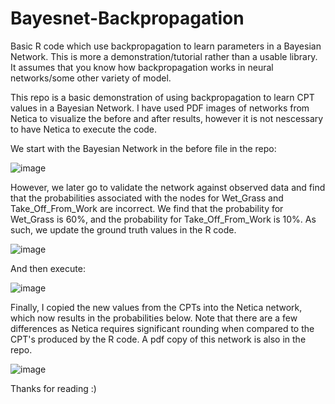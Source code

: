 # Bayesnet-Backpropagation
Basic R code which use backpropagation to learn parameters in a Bayesian Network. This is more a demonstration/tutorial rather than a usable library. It assumes that you know how backpropagation works in neural networks/some other variety of model.

This repo is a basic demonstration of using backpropagation to learn CPT values in a Bayesian Network. I have used PDF images of networks from Netica to visualize the before and after results, however it is not nescessary to have Netica to execute the code.

We start with the Bayesian Network in the before file in the repo:

![image](https://user-images.githubusercontent.com/35029869/109891571-6d66c380-7cdd-11eb-8464-ac15d13d7fff.png)

However, we later go to validate the network against observed data and find that the probabilities associated with the nodes for Wet_Grass and Take_Off_From_Work are incorrect. We find that the probability for Wet_Grass is 60%, and the probability for Take_Off_From_Work is 10%. As such, we update the ground truth values in the R code.

![image](https://user-images.githubusercontent.com/35029869/109891824-df3f0d00-7cdd-11eb-9f25-5b6c3e6999b9.png)

And then execute:

![image](https://user-images.githubusercontent.com/35029869/109893396-b455b880-7cdf-11eb-9486-e3b546deea6a.png)

Finally, I copied the new values from the CPTs into the Netica network, which now results in the probabilities below. Note that there are a few differences as Netica requires significant rounding when compared to the CPT's produced by the R code. A pdf copy of this network is also in the repo.

![image](https://user-images.githubusercontent.com/35029869/109893611-11ea0500-7ce0-11eb-8c4b-c423480f6a9d.png)

Thanks for reading :)
